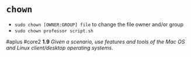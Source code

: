 # `chown`

- `sudo chown [OWNER:GROUP] file` to change the file owner and/or group
- `sudo chown professor script.sh`

#aplus #core2 **1.9** *Given a scenario, use features and tools of the Mac OS and Linux client/desktop operating systems.* 
